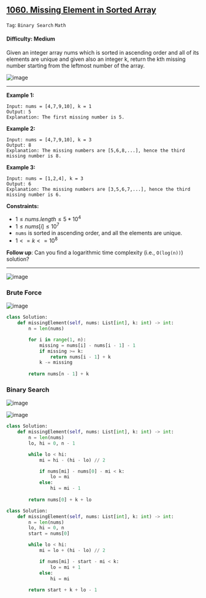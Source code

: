 ## [1060. Missing Element in Sorted Array](https://leetcode.com/problems/missing-element-in-sorted-array/)

```Tag```: ```Binary Search``` ```Math```

#### Difficulty: Medium

Given an integer array nums which is sorted in ascending order and all of its elements are unique and given also an integer k, return the kth missing number starting from the leftmost number of the array.

![image](https://github.com/quananhle/Python/assets/35042430/43e2a7dc-3321-4c3b-b028-e1ae32b4b13f)

---

__Example 1:__
```
Input: nums = [4,7,9,10], k = 1
Output: 5
Explanation: The first missing number is 5.
```

__Example 2:__
```
Input: nums = [4,7,9,10], k = 3
Output: 8
Explanation: The missing numbers are [5,6,8,...], hence the third missing number is 8.
```

__Example 3:__
```
Input: nums = [1,2,4], k = 3
Output: 6
Explanation: The missing numbers are [3,5,6,7,...], hence the third missing number is 6.
```

__Constraints:__

- $1 \le nums.length \le 5 * 10^{4}$
- $1 \le nums[i] \le 10^{7}$
- ```nums``` is sorted in ascending order, and all the elements are unique.
- $1 <= k <= 10^{8}$
 
__Follow up__: Can you find a logarithmic time complexity (i.e., ```O(log(n))```) solution?

---

![image](https://leetcode.com/problems/missing-element-in-sorted-array/Figures/1060/intro.png)

### Brute Force

![image](https://leetcode.com/problems/missing-element-in-sorted-array/Figures/1060/1.png)

```Python
class Solution:
    def missingElement(self, nums: List[int], k: int) -> int:
        n = len(nums)

        for i in range(1, n):
            missing = nums[i] - nums[i - 1] - 1
            if missing >= k:
                return nums[i - 1] + k
            k -= missing
        
        return nums[n - 1] + k
```

### Binary Search

![image](https://leetcode.com/problems/missing-element-in-sorted-array/Figures/1060/b2.png)

![image](https://github.com/quananhle/Python/assets/35042430/1db00773-2298-43c2-b9dc-50b5dd0f19d0)

```Python
class Solution:
    def missingElement(self, nums: List[int], k: int) -> int:
        n = len(nums)
        lo, hi = 0, n - 1

        while lo < hi:
            mi = hi - (hi - lo) // 2

            if nums[mi] - nums[0] - mi < k:
                lo = mi
            else:
                hi = mi - 1
            
        return nums[0] + k + lo
```

```Python
class Solution:
    def missingElement(self, nums: List[int], k: int) -> int:
        n = len(nums)
        lo, hi = 0, n
        start = nums[0]

        while lo < hi:
            mi = lo + (hi - lo) // 2

            if nums[mi] - start - mi < k:
                lo = mi + 1
            else:
                hi = mi
            
        return start + k + lo - 1
```

